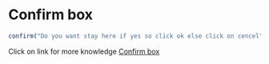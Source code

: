 # Confirm box 

```javascript
confirm("Do you want stay here if yes so click ok else click on cencel");
```

Click on link for more knowledge [Confirm box](../js/19.confirm%20box.js)